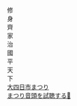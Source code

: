 修  
身  
齊  
家  
治  
國  
平  
天  
下  
[大四日市まつり](https://kankou43yokkaichi.com/matsuri)  
[まつり音頭を試聴する🎵](https://kankou43yokkaichi.com/matsuri/sys/wp-content/uploads/2023/04/simin_sou-.mp3)

